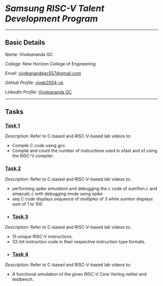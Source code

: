 # *Samsung RISC-V Talent Development Program*
---
## Basic Details

*Name:* Vivekananda GC

*College:* New Horizon College of Engineering

*Email:* [vivekanandagc557@gmail.com](mailto:vivekanandagc557@gmail.com])

*GitHub Profile:* [vivek2004-vk](https://github.com/vivek2004-vk)  

*LinkedIn Profile:* [Vivekananda GC](https://www.linkedin.com/in/vivekananda-gc-318855276/)

---
## Tasks
### [Task 1](task1/)
*Description:* Refer to C-based and RISC-V-based lab videos to:
- Compile C code using gcc.
- Compile and count the number of instructions used in ofast and o1 using the RISC-V compiler.
### [Task 2](Task2/)
*Description:* Refer to C-based and RISC-V-based lab videos to:
- performing spike simulation and debugging the c code of sum1ton.c and simpcalc.c with debugging mode using spike
- seq C code displays sequence of multiples of 3 while sumton displays sum of 1 to 100
- ### [Task 3](Task3/)
*Description:* Refer to C-based and RISC-V-based lab videos to:
- 15 unique RISC-V instructions.
- 32-bit instruction code in their respective instruction type formats.
-  ### [Task 4](Task4/)
*Description:* Refer to C-based and RISC-V-based lab videos to:
- A functional simulation of the given RISC-V Core Verilog netlist and testbench.

